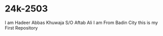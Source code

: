 # 24k-2503
I am Hadeer Abbas Khuwaja S/O Aftab Ali 
I am From Badin City
this is my First Repository
